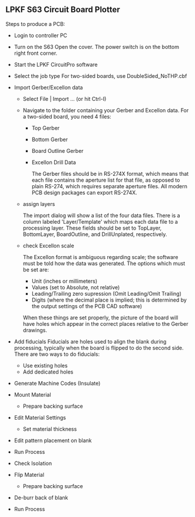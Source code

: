 ## LPKF S63 Circuit Board Plotter
Steps to produce a PCB:
* Login to controller PC
* Turn on the S63
    Open the cover. The power switch is on the bottom right front corner.
* Start the LPKF CircuitPro software
* Select the job type
    For two-sided boards, use DoubleSided_NoTHP.cbf
* Import Gerber/Excellon data
    * Select File | Import ... (or hit Ctrl-I)
    * Navigate to the folder containing your Gerber and Excellon data. For a two-sided board, you need 4 files:
        * Top Gerber
        * Bottom Gerber
        * Board Outline Gerber
        * Excellon Drill Data

            The Gerber files should be in RS-274X format, which means that each file contains the aperture list for that file, as opposed to plain RS-274, which requires separate aperture files. All modern PCB design packages can export RS-274X.
    * assign layers

        The import dialog will show a list of the four data files. There is a column labeled 'Layer/Template' which maps each data file to a processing layer. These fields should be set to TopLayer, BottomLayer, BoardOutline, and DrillUnplated, respectively.
    * check Excellon scale

        The Excellon format is ambiguous regarding scale; the software must be told how the data was generated. The options which must be set are:

        * Unit (inches or millimeters)
        * Values (set to Absolute, not relative)
        * Leading/Trailing zero supression (Omit Leading/Omit Trailing)
        * Digits (where the decimal place is implied; this is determined by the output settings of the PCB CAD software)

        When these things are set properly, the picture of the board will have holes which appear in the correct places relative to the Gerber drawings.

* Add fiducials
    Fiducials are holes used to align the blank during processing, typically when the board is flipped to do the second side. There are two ways to do fiducials:
    * Use existing holes
    * Add dedicated holes
* Generate Machine Codes (Insulate)
* Mount Material
    * Prepare backing surface
* Edit Material Settings
    * Set material thickness
* Edit pattern placement on blank
* Run Process
* Check Isolation
* Flip Material
    * Prepare backing surface
* De-burr back of blank
* Run Process
